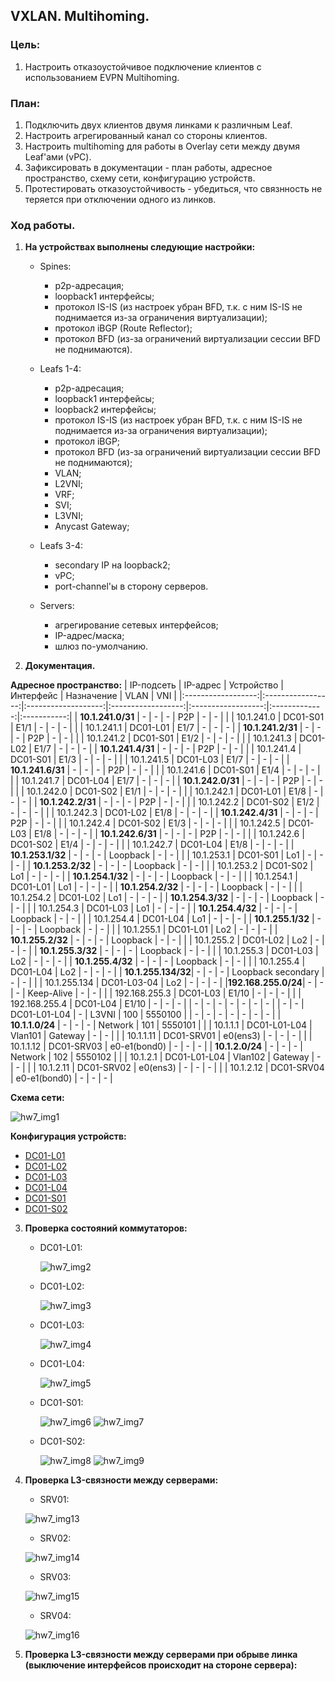 ## **VXLAN. Multihoming.**

### **Цель:**

 1) Настроить отказоустойчивое подключение клиентов с использованием EVPN Multihoming.

 ### **План:**

1) Подключить двух клиентов двумя линками к различным Leaf.
2) Настроить агрегированный канал со стороны клиентов.
3) Настроить multihoming для работы в Overlay сети между двумя Leaf'ами (vPC).
4) Зафиксировать в документации - план работы, адресное пространство, схему сети, конфигурацию устройств.
5) Протестировать отказоустойчивость - убедиться, что связнность не теряется при отключении одного из линков.

### **Ход работы.**

1) **На устройствах выполнены следующие настройки:**
    
    - Spines:
        * p2p-адресация;
        * loopback1 интерфейсы;
        * протокол IS-IS (из настроек убран BFD, т.к. с ним IS-IS не поднимается из-за ограничения виртуализации);
        * протокол iBGP (Route Reflector);
        * протокол BFD (из-за ограничений виртуализации сессии BFD не поднимаются).
    
    - Leafs 1-4:
        * p2p-адресация;
        * loopback1 интерфейсы;
        * loopback2 интерфейсы;
        * протокол IS-IS (из настроек убран BFD, т.к. с ним IS-IS не поднимается из-за ограничения виртуализации);
        * протокол iBGP;
        * протокол BFD (из-за ограничений виртуализации сессии BFD не поднимаются);
        * VLAN;
        * L2VNI;
        * VRF;
        * SVI;
        * L3VNI;
        * Anycast Gateway;
    
    - Leafs 3-4:
        * secondary IP на loopback2;
        * vPC;
        * port-channel'ы в сторону серверов.

    - Servers:
        * агрегирование сетевых интерфейсов;
        * IP-адрес/маска;
        * шлюз по-умолчанию.

2) **Документация.**

 **Адресное пространство:**
|    IP-подсеть      |      IP-адрес     |      Устройство     |     Интерфейс      |     Назначение     |     VLAN      |     VNI     |
|:------------------:|:-----------------:|:-------------------:|:------------------:|:------------------:|:-------------:|:-----------:|
| **10.1.241.0/31**  |         -         |          -          |          -         |         P2P        |       -       |      -      |
|                    |    10.1.241.0     |      DC01-S01       |        E1/1        |          -         |       -       |      -      |
|                    |    10.1.241.1     |      DC01-L01       |        E1/7        |          -         |       -       |      -      |
| **10.1.241.2/31**  |         -         |          -          |          -         |         P2P        |       -       |      -      |
|                    |    10.1.241.2     |      DC01-S01       |        E1/2        |          -         |       -       |      -      |
|                    |    10.1.241.3     |      DC01-L02       |        E1/7        |          -         |       -       |      -      |
| **10.1.241.4/31**  |         -         |          -          |          -         |         P2P        |       -       |      -      |
|                    |    10.1.241.4     |      DC01-S01       |        E1/3        |          -         |       -       |      -      |
|                    |    10.1.241.5     |      DC01-L03       |        E1/7        |          -         |       -       |      -      |
| **10.1.241.6/31**  |         -         |          -          |          -         |         P2P        |       -       |      -      |
|                    |    10.1.241.6     |      DC01-S01       |        E1/4        |          -         |       -       |      -      |
|                    |    10.1.241.7     |      DC01-L04       |        E1/7        |          -         |       -       |      -      |
| **10.1.242.0/31**  |         -         |          -          |          -         |         P2P        |       -       |      -      |
|                    |    10.1.242.0     |      DC01-S02       |        E1/1        |          -         |       -       |      -      |
|                    |    10.1.242.1     |      DC01-L01       |        E1/8        |          -         |       -       |      -      |
| **10.1.242.2/31**  |         -         |          -          |          -         |         P2P        |       -       |      -      |
|                    |    10.1.242.2     |      DC01-S02       |        E1/2        |          -         |       -       |      -      |
|                    |    10.1.242.3     |      DC01-L02       |        E1/8        |          -         |       -       |      -      |
| **10.1.242.4/31**  |         -         |          -          |          -         |         P2P        |       -       |      -      |
|                    |    10.1.242.4     |      DC01-S02       |        E1/3        |          -         |       -       |      -      |
|                    |    10.1.242.5     |      DC01-L03       |        E1/8        |          -         |       -       |      -      |
| **10.1.242.6/31**  |         -         |          -          |          -         |         P2P        |       -       |      -      |
|                    |    10.1.242.6     |      DC01-S02       |        E1/4        |          -         |       -       |      -      |
|                    |    10.1.242.7     |      DC01-L04       |        E1/8        |          -         |       -       |      -      |
| **10.1.253.1/32**  |         -         |          -          |         -          |       Loopback     |       -       |      -      |
|                    |    10.1.253.1     |      DC01-S01       |        Lo1         |          -         |       -       |      -      |
| **10.1.253.2/32**  |         -         |          -          |         -          |       Loopback     |       -       |      -      |
|                    |    10.1.253.2     |      DC01-S02       |        Lo1         |          -         |       -       |      -      |
| **10.1.254.1/32**  |         -         |          -          |         -          |       Loopback     |       -       |      -      |
|                    |    10.1.254.1     |      DC01-L01       |        Lo1         |          -         |       -       |      -      |
| **10.1.254.2/32**  |         -         |          -          |         -          |       Loopback     |       -       |      -      |
|                    |    10.1.254.2     |      DC01-L02       |        Lo1         |          -         |       -       |      -      |
| **10.1.254.3/32**  |         -         |          -          |         -          |       Loopback     |       -       |      -      |
|                    |    10.1.254.3     |      DC01-L03       |        Lo1         |          -         |       -       |      -      |
| **10.1.254.4/32**  |         -         |          -          |         -          |       Loopback     |       -       |      -      |
|                    |    10.1.254.4     |      DC01-L04       |        Lo1         |          -         |       -       |      -      |
| **10.1.255.1/32**  |         -         |          -          |         -          |       Loopback     |       -       |      -      |
|                    |    10.1.255.1     |      DC01-L01       |        Lo2         |          -         |       -       |      -      |
| **10.1.255.2/32**  |         -         |          -          |         -          |       Loopback     |       -       |      -      |
|                    |    10.1.255.2     |      DC01-L02       |        Lo2         |          -         |       -       |      -      |
| **10.1.255.3/32**  |         -         |          -          |         -          |       Loopback     |       -       |      -      |
|                    |    10.1.255.3     |      DC01-L03       |        Lo2         |          -         |       -       |      -      |
| **10.1.255.4/32**  |         -         |          -          |         -          |       Loopback     |       -       |      -      |
|                    |    10.1.255.4     |      DC01-L04       |        Lo2         |          -         |       -       |      -      |
| **10.1.255.134/32**|         -         |          -          |         -          | Loopback secondary |       -       |      -      |
|                    |   10.1.255.134    |    DC01-L03-04      |        Lo2         |          -         |       -       |      -      |
|**192.168.255.0/24**|         -         |          -          |         -          |     Keep-Alive     |       -       |      -      |
|                    |   192.168.255.3   |      DC01-L03       |       E1/10        |          -         |       -       |      -      |
|                    |   192.168.255.4   |      DC01-L04       |       E1/10        |          -         |       -       |      -      |
|          -         |         -         |          -          |         -          |          -         |       -       |      -      |
|          -         |         -         |    DC01-L01-L04     |         -          |        L3VNI       |      100      |   5550100   |
|          -         |         -         |          -          |         -          |          -         |       -       |      -      |
|  **10.1.1.0/24**   |         -         |          -          |         -          |       Network      |      101      |   5550101   |
|                    |    10.1.1.1       |    DC01-L01-L04     |      Vlan101       |       Gateway      |       -       |      -      |
|                    |    10.1.1.11      |     DC01-SRV01      |      e0(ens3)      |          -         |       -       |      -      |
|                    |    10.1.1.12      |     DC01-SRV03      |    e0-e1(bond0)    |          -         |       -       |      -      |
|  **10.1.2.0/24**   |         -         |          -          |         -          |       Network      |      102      |   5550102   |
|                    |    10.1.2.1       |    DC01-L01-L04     |      Vlan102       |       Gateway      |       -       |      -      |
|                    |    10.1.2.11      |     DC01-SRV02      |      e0(ens3)      |          -         |       -       |      -      |
|                    |    10.1.2.12      |     DC01-SRV04      |    e0-e1(bond0)    |          -         |       -       |      -      |

**Схема сети:**

![hw7_img1](attach/HW7_topology.png)


**Конфигурация устройств:**

* [DC01-L01](attach/DC01-L01.conf)
* [DC01-L02](attach/DC01-L02.conf)
* [DC01-L03](attach/DC01-L03.conf)
* [DC01-L04](attach/DC01-L04.conf)
* [DC01-S01](attach/DC01-S01.conf)
* [DC01-S02](attach/DC01-S02.conf)
    

3) **Проверка состояний коммутаторов:**

    - DC01-L01:

        ![hw7_img2](attach/L01_show1.png)
        
    - DC01-L02:

        ![hw7_img3](attach/L02_show1.png)
        
    - DC01-L03:

        ![hw7_img4](attach/L03_show1.png)

    - DC01-L04:

        ![hw7_img5](attach/L04_show1.png)
    
    - DC01-S01:

        ![hw7_img6](attach/S01_show1.png)
        ![hw7_img7](attach/S01_show2.png)

    - DC01-S02:

        ![hw7_img8](attach/S02_show1.png)
        ![hw7_img9](attach/S02_show2.png)

4) **Проверка L3-связности между серверами:**

     -  SRV01:

    ![hw7_img13](attach/SRV01_show1.png)

    -  SRV02:

    ![hw7_img14](attach/SRV02_show1.png)

    -  SRV03:

    ![hw7_img15](attach/SRV03_show1.png)

    -  SRV04:

    ![hw7_img16](attach/SRV04_show1.png)

5) **Проверка L3-связности между серверами при обрыве линка (выключение интерфейсов происходит на стороне сервера):**

